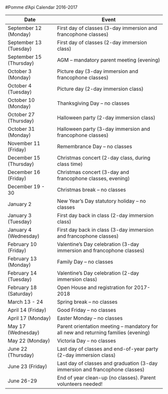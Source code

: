 #Pomme d’Api Calendar 2016-2017

**Date** | **Event**
------------ | -------------
September 12 (Monday) | First day of classes (3-day immersion and francophone classes)
September 13 (Tuesday) | First day of classes (2-day immersion class)
September 15 (Thursday) | AGM – mandatory parent meeting (evening)
October 3 (Monday) | Picture day (3-day immersion and francophone classes)
October 4 (Tuesday) | Picture day (2-day immersion class)
October 10 (Monday) | Thanksgiving Day – no classes
October 27 (Thursday) | Halloween party (2-day immersion class)
October 31 (Monday) | Halloween party (3-day immersion and francophone classes)
November 11 (Friday) | Remembrance Day – no classes
December 15 (Thursday) | Christmas concert (2-day class, during class time)
December 16 (Friday) | Christmas concert (3-day and francophone classes, evening)
December 19 - 30 | Christmas break – no classes
January 2 | New Year’s Day statutory holiday – no classes
January 3 (Tuesday) | First day back in class (2-day immersion class)
January 4 (Wednesday) | First day back in class (3-day immersion and francophone classes)
February 10 (Friday) | Valentine’s Day celebration (3-day immersion and francophone classes)
February 13 (Monday) | Family Day – no classes
February 14 (Tuesday) | Valentine’s Day celebration (2-day immersion class)
February 18 (Saturday) | Open House and registration for 2017-2018
March 13 - 24 | Spring break – no classes
April 14 (Friday) | Good Friday – no classes
April 17 (Monday) | Easter Monday – no classes
May 17 (Wednesday) | Parent orientation meeting – mandatory for all new and returning families (evening)
May 22 (Monday) | Victoria Day – no classes
June 22 (Thursday) | Last day of classes and end-of-year party (2-day immersion class)
June 23 (Friday) | Last day of classes and graduation (3-day immersion and francophone classes)
June 26-29 | End of year clean-up (no classes). Parent volunteers needed!
